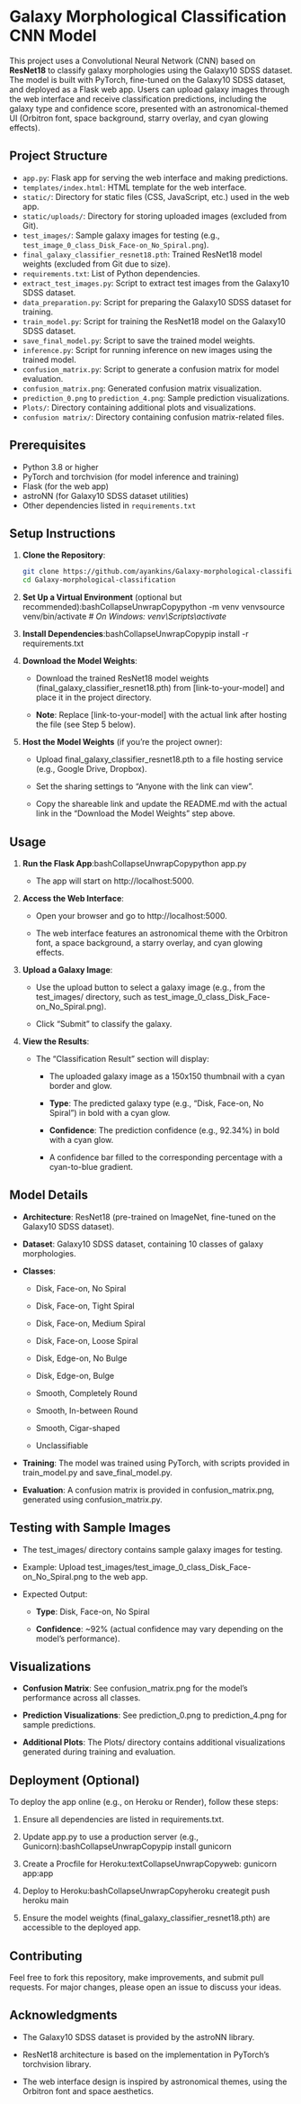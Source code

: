 # Galaxy Morphological Classification CNN Model

This project uses a Convolutional Neural Network (CNN) based on **ResNet18** to classify galaxy morphologies using the Galaxy10 SDSS dataset. The model is built with PyTorch, fine-tuned on the Galaxy10 SDSS dataset, and deployed as a Flask web app. Users can upload galaxy images through the web interface and receive classification predictions, including the galaxy type and confidence score, presented with an astronomical-themed UI (Orbitron font, space background, starry overlay, and cyan glowing effects).

## Project Structure
- `app.py`: Flask app for serving the web interface and making predictions.
- `templates/index.html`: HTML template for the web interface.
- `static/`: Directory for static files (CSS, JavaScript, etc.) used in the web app.
- `static/uploads/`: Directory for storing uploaded images (excluded from Git).
- `test_images/`: Sample galaxy images for testing (e.g., `test_image_0_class_Disk_Face-on_No_Spiral.png`).
- `final_galaxy_classifier_resnet18.pth`: Trained ResNet18 model weights (excluded from Git due to size).
- `requirements.txt`: List of Python dependencies.
- `extract_test_images.py`: Script to extract test images from the Galaxy10 SDSS dataset.
- `data_preparation.py`: Script for preparing the Galaxy10 SDSS dataset for training.
- `train_model.py`: Script for training the ResNet18 model on the Galaxy10 SDSS dataset.
- `save_final_model.py`: Script to save the trained model weights.
- `inference.py`: Script for running inference on new images using the trained model.
- `confusion_matrix.py`: Script to generate a confusion matrix for model evaluation.
- `confusion_matrix.png`: Generated confusion matrix visualization.
- `prediction_0.png` to `prediction_4.png`: Sample prediction visualizations.
- `Plots/`: Directory containing additional plots and visualizations.
- `confusion matrix/`: Directory containing confusion matrix-related files.

## Prerequisites
- Python 3.8 or higher
- PyTorch and torchvision (for model inference and training)
- Flask (for the web app)
- astroNN (for Galaxy10 SDSS dataset utilities)
- Other dependencies listed in `requirements.txt`

## Setup Instructions
1. **Clone the Repository**:
   ```bash
   git clone https://github.com/ayankins/Galaxy-morphological-classification.git
   cd Galaxy-morphological-classification

2.  **Set Up a Virtual Environment** (optional but recommended):bashCollapseUnwrapCopypython -m venv venvsource venv/bin/activate _\# On Windows: venv\\Scripts\\activate_
    
2.  **Install Dependencies**:bashCollapseUnwrapCopypip install -r requirements.txt
    
3.  **Download the Model Weights**:
    
    *   Download the trained ResNet18 model weights (final\_galaxy\_classifier\_resnet18.pth) from \[link-to-your-model\] and place it in the project directory.
        
    *   **Note**: Replace \[link-to-your-model\] with the actual link after hosting the file (see Step 5 below).
        
4.  **Host the Model Weights** (if you’re the project owner):
    
    *   Upload final\_galaxy\_classifier\_resnet18.pth to a file hosting service (e.g., Google Drive, Dropbox).
        
    *   Set the sharing settings to “Anyone with the link can view”.
        
    *   Copy the shareable link and update the README.md with the actual link in the “Download the Model Weights” step above.
        

Usage
-----

1.  **Run the Flask App**:bashCollapseUnwrapCopypython app.py
    
    *   The app will start on http://localhost:5000.
        
2.  **Access the Web Interface**:
    
    *   Open your browser and go to http://localhost:5000.
        
    *   The web interface features an astronomical theme with the Orbitron font, a space background, a starry overlay, and cyan glowing effects.
        
3.  **Upload a Galaxy Image**:
    
    *   Use the upload button to select a galaxy image (e.g., from the test\_images/ directory, such as test\_image\_0\_class\_Disk\_Face-on\_No\_Spiral.png).
        
    *   Click “Submit” to classify the galaxy.
        
4.  **View the Results**:
    
    *   The “Classification Result” section will display:
        
        *   The uploaded galaxy image as a 150x150 thumbnail with a cyan border and glow.
            
        *   **Type**: The predicted galaxy type (e.g., “Disk, Face-on, No Spiral”) in bold with a cyan glow.
            
        *   **Confidence**: The prediction confidence (e.g., 92.34%) in bold with a cyan glow.
            
        *   A confidence bar filled to the corresponding percentage with a cyan-to-blue gradient.
            

Model Details
-------------

*   **Architecture**: ResNet18 (pre-trained on ImageNet, fine-tuned on the Galaxy10 SDSS dataset).
    
*   **Dataset**: Galaxy10 SDSS dataset, containing 10 classes of galaxy morphologies.
    
*   **Classes**:
    
    *   Disk, Face-on, No Spiral
        
    *   Disk, Face-on, Tight Spiral
        
    *   Disk, Face-on, Medium Spiral
        
    *   Disk, Face-on, Loose Spiral
        
    *   Disk, Edge-on, No Bulge
        
    *   Disk, Edge-on, Bulge
        
    *   Smooth, Completely Round
        
    *   Smooth, In-between Round
        
    *   Smooth, Cigar-shaped
        
    *   Unclassifiable
        
*   **Training**: The model was trained using PyTorch, with scripts provided in train\_model.py and save\_final\_model.py.
    
*   **Evaluation**: A confusion matrix is provided in confusion\_matrix.png, generated using confusion\_matrix.py.
    

Testing with Sample Images
--------------------------

*   The test\_images/ directory contains sample galaxy images for testing.
    
*   Example: Upload test\_images/test\_image\_0\_class\_Disk\_Face-on\_No\_Spiral.png to the web app.
    
*   Expected Output:
    
    *   **Type**: Disk, Face-on, No Spiral
        
    *   **Confidence**: ~92% (actual confidence may vary depending on the model’s performance).
        

Visualizations
--------------

*   **Confusion Matrix**: See confusion\_matrix.png for the model’s performance across all classes.
    
*   **Prediction Visualizations**: See prediction\_0.png to prediction\_4.png for sample predictions.
    
*   **Additional Plots**: The Plots/ directory contains additional visualizations generated during training and evaluation.
    

Deployment (Optional)
---------------------

To deploy the app online (e.g., on Heroku or Render), follow these steps:

1.  Ensure all dependencies are listed in requirements.txt.
    
2.  Update app.py to use a production server (e.g., Gunicorn):bashCollapseUnwrapCopypip install gunicorn
    
3.  Create a Procfile for Heroku:textCollapseUnwrapCopyweb: gunicorn app:app
    
4.  Deploy to Heroku:bashCollapseUnwrapCopyheroku creategit push heroku main
    
5.  Ensure the model weights (final\_galaxy\_classifier\_resnet18.pth) are accessible to the deployed app.
    

Contributing
------------

Feel free to fork this repository, make improvements, and submit pull requests. For major changes, please open an issue to discuss your ideas.

Acknowledgments
---------------

*   The Galaxy10 SDSS dataset is provided by the astroNN library.
    
*   ResNet18 architecture is based on the implementation in PyTorch’s torchvision library.
    
*   The web interface design is inspired by astronomical themes, using the Orbitron font and space aesthetics.   
